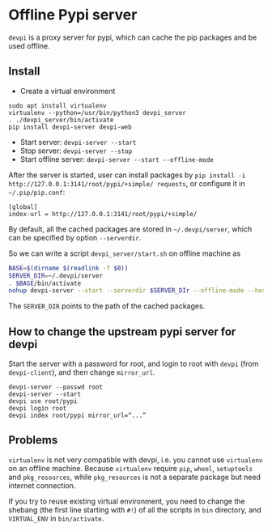 
# Offline Pypi server

`devpi` is a proxy server for pypi, which can cache the pip packages and be used offline.

## Install

  * Create a virtual environment
```
sudo apt install virtualenv
virtualenv --python=/usr/bin/python3 devpi_server
. ./devpi_server/bin/activate
pip install devpi-server devpi-web
```

  * Start server: `devpi-server --start`
  * Stop server: `devpi-server --stop`
  * Start offline server: `devpi-server --start --offline-mode`
  
After the server is started, user can install packages by `pip install -i http://127.0.0.1:3141/root/pypi/+simple/ requests`, 
or configure it in `~/.pip/pip.conf`:

```
[global]
index-url = http://127.0.0.1:3141/root/pypi/+simple/
```

By default, all the cached packages are stored in `~/.devpi/server`, which can be specified by option `--serverdir`.

So we can write a script `devpi_server/start.sh` on offline machine as

```bash
BASE=$(dirname $(readlink -f $0))
SERVER_DIR=~/.devpi/server
. $BASE/bin/activate
nohup devpi-server --start --serverdir $SERVER_DIr --offline-mode --host 0.0.0.0 --port 3141
```

The `SERVER_DIR` points to the path of the cached packages.

## How to change the upstream pypi server for devpi

Start the server with a password for root, and login to root with `devpi` (from `devpi-client`), and then change `mirror_url`.
```
devpi-server --passwd root
devpi-server --start 
devpi use root/pypi
devpi login root
devpi index root/pypi mirror_url=“...”
```

## Problems

`virtualenv` is not very compatible with devpi, i.e. you cannot use `virtualenv` on an offline machine. Because `virtualenv` require `pip`, `wheel`, `setuptools` and `pkg_resources`, while `pkg_resources` is not a separate package but need internet connection.

If you try to reuse existing virtual environment, you need to change the shebang (the first line starting with `#!`) of all the scripts in `bin` directory, and `VIRTUAL_ENV` in `bin/activate`.

